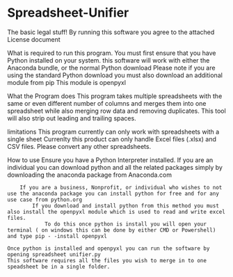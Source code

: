 # Spreadsheet-Unifier

The basic legal stuff!
    By running this software you agree to the attached License document


What is required to run this program.
    You must first ensure that you have Python installed on your system. this software will work with either the Anaconda bundle, or the normal Python download
    Please note if you are using the standard Python download you must also download an additional module from pip
    This module is openpyxl

What the Program does
    This program takes multiple spreadsheets with the same or even different number of columns and merges them into one spreadsheet while also merging row data and removing duplicates. This tool will also strip out leading and trailing spaces.

limitations
    This program currently can only work with spreadsheets with a single sheet
    Currenlty this product can only handle Excel files (.xlsx) and CSV files. Please convert any other spreadsheets.

 
How to use
    Ensure you have a Python Interpreter installed.
        If you are an individual you can download python and all the related packages simply by downloading the anaconda package from Anaconda.com

        If you are a business, Nonprofit, or individual who wishes to not use the anaconda package you can install python for free and for any use case from python.org
	        If you download and install python from this method you must also install the openpyxl module which is used to read and write excel files.
		        To do this once python is install you will open your terminal ( on windows this can be done by either CMD or Powershell) and type pip - -install openpyxl

    Once python is installed and openpyxl you can run the software by opening spreadsheet unifier.py
    This software requires all the files you wish to merge in to one speadsheet be in a single folder.
